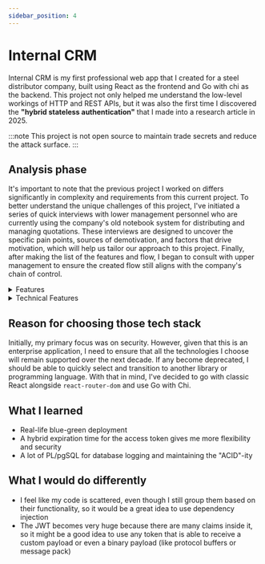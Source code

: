 ```yaml
---
sidebar_position: 4
---
```


# Internal CRM

Internal CRM is my first professional web app that I created for a steel
distributor company, built using React as the frontend and Go with chi as the
backend. This project not only helped me understand the low-level workings
of HTTP and REST APIs, but it was also the first time I discovered the
**"hybrid stateless authentication"** that I made into a research article in 2025.

:::note
This project is not open source to maintain trade secrets and reduce the attack surface.
:::

## Analysis phase

It's important to note that the previous project I worked on differs
significantly in complexity and requirements from this current project.
To better understand the unique challenges of this project, I've initiated
a series of quick interviews with lower management personnel who are
currently using the company's old notebook system for distributing and
managing quotations. These interviews are designed to uncover the specific
pain points, sources of demotivation, and factors that drive motivation,
which will help us tailor our approach to this project. Finally, after making
the list of the features and flow, I began to consult with upper management to
ensure the created flow still aligns with the company's chain of control.

<details>
<summary>Features</summary>
<p>
- User authentication
    - Highly performant verification yet fast to revoke
    - TOTP for 2FA
    - Session revoke
    - Authentication log
    - Account creation and modification log
    - Multiple role (RBAC)
- Product
    - Unit creation, deletion, and modification log
    - Name creation, deletion, and modification log
- Customer
    - Customer data creation, deletion, and modification log
- Entity
    - Separate numbering
    - Entity data creation, deletion, and modification log
- Quotation
    - Draft
    - Metadata and item creation, deletion, and modification log
    - Pdf download
    - Common note "intellisense"
    - Built-in calculator
- Analytics
    - Get the product's last price
    - Get the most active product by quantity
    - Get the highest value product by the amount of money
    - Get past the 2-week quotation stage
    - Get the biggest customer by the number of quotations
    - Get the biggest customer by the amount of money
    - Get the customer's previously requested item
    - Get the total quotation based on the amount of money
</p>
</details>

<details>
<summary>Technical Features</summary>
<p>
- Our Infrastructure
    - Docker Swarm as the orchestrator
    - Traefik as the reverse proxy and certificate manager
- Database
    - PostgreSQL as the database
    - Redis as the cache
- Backend
    - Go with Chi, as Chi doesn't have any third-party dependencies, and it accepts the default (pure Go) http handler, which makes it easier for me to switch to another router
    - We use raw SQL over ORM binding to get granular control over the database and to support the complex JOIN without hurting the performance
- Frontend
    - React, because I have had a bad experience with SvelteKit about routing, UI library, and state management
    - To ensure that client-side rendering does not hurt the performance, I have made sure to implement code splitting and caching through Nginx config
- Authentication
    - I chose JWT for the authentication and authorization
    - For this project, instead of relying on expiration, I rely on the issued at timestamp to determine token expiration by adding the issued at timestamp to the duration, and checking whether the value is still less than the current time
    - By using issued at, I can set different expiration durations for different kinds of "sensitivity", e.g., 5 minutes for auth-related stuff, 30 minutes for customer-related stuff.
    - The access token and refresh token were save as httpOnly Cookie with sameSite=strict to prevent XSS and CSRF
- CI/CD
    - I still choose Github Actions to build and push the image to the registry as it is relatively cheaper than using Azure registry (for the current usage)
    - Currrent deployment process doesn't have any downtime as every service already have healthcheck and replicated more than one

</p>
</details>

## Reason for choosing those tech stack

Initially, my primary focus was on security. However, given that this is an
enterprise application, I need to ensure that all the technologies I choose will
remain supported over the next decade. If any become deprecated, I should be
able to quickly select and transition to another library or programming language.
With that in mind, I've decided to go with classic React alongside `react-router-dom`
and use Go with Chi.

## What I learned

- Real-life blue-green deployment
- A hybrid expiration time for the access token gives me more flexibility and security
- A lot of PL/pgSQL for database logging and maintaining the "ACID"-ity

## What I would do differently

- I feel like my code is scattered, even though I still group them based on their
functionality, so it would be a great idea to use dependency injection
- The JWT becomes very huge because there are many claims inside it, so it might
be a good idea to use any token that is able to receive a custom payload or even
a binary payload (like protocol buffers or message pack)